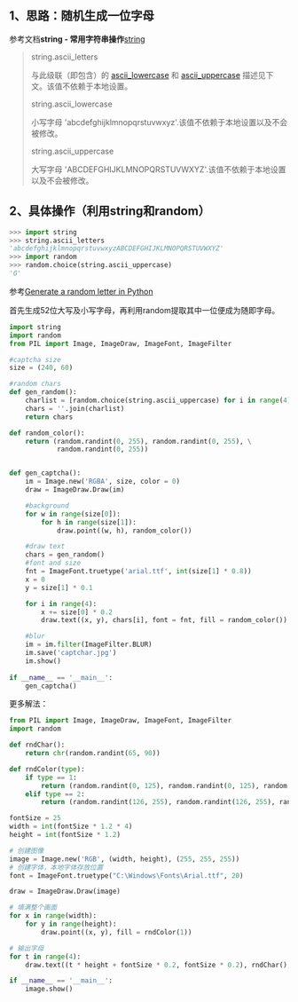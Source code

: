 ## 1、思路：随机生成一位字母

参考文档**string - 常用字符串操作**[string](https://link.zhihu.com/?target=http%3A//python.usyiyi.cn/translate/python_352/library/string.html%23module-string)

> string.ascii_letters
>
> 与此级联（即包含）的 [ascii_lowercase](https://link.zhihu.com/?target=http%3A//python.usyiyi.cn/documents/python_352/library/string.html%23string.ascii_lowercase) 和 [ascii_uppercase](https://link.zhihu.com/?target=http%3A//python.usyiyi.cn/documents/python_352/library/string.html%23string.ascii_uppercase) 描述见下文。该值不依赖于本地设置。
>
> string.ascii_lowercase
>
> 小写字母 'abcdefghijklmnopqrstuvwxyz'.该值不依赖于本地设置以及不会被修改。
>
> string.ascii_uppercase
>
> 大写字母 'ABCDEFGHIJKLMNOPQRSTUVWXYZ'.该值不依赖于本地设置以及不会被修改。

## 2、具体操作（利用string和random）

```python
>>> import string
>>> string.ascii_letters
'abcdefghijklmnopqrstuvwxyzABCDEFGHIJKLMNOPQRSTUVWXYZ'
>>> import random
>>> random.choice(string.ascii_uppercase)
'G'
```

参考[Generate a random letter in Python](https://link.zhihu.com/?target=http%3A//stackoverflow.com/questions/2823316/generate-a-random-letter-in-python)

首先生成52位大写及小写字母，再利用random提取其中一位便成为随即字母。

```python
import string
import random
from PIL import Image, ImageDraw, ImageFont, ImageFilter

#captcha size
size = (240, 60)

#random chars
def gen_random():
    charlist = [random.choice(string.ascii_uppercase) for i in range(4)]
    chars = ''.join(charlist)
    return chars

def random_color():
    return (random.randint(0, 255), random.randint(0, 255), \
            random.randint(0, 255))


def gen_captcha():
    im = Image.new('RGBA', size, color = 0)
    draw = ImageDraw.Draw(im)

    #background   
    for w in range(size[0]):
        for h in range(size[1]):
            draw.point((w, h), random_color())

    #draw text
    chars = gen_random()
    #font and size
    fnt = ImageFont.truetype('arial.ttf', int(size[1] * 0.8))
    x = 0
    y = size[1] * 0.1

    for i in range(4):
        x += size[0] * 0.2
        draw.text((x, y), chars[i], font = fnt, fill = random_color())

    #blur
    im = im.filter(ImageFilter.BLUR)
    im.save('captchar.jpg')
    im.show()
    
if __name__ == '__main__':
    gen_captcha()
```

更多解法：

```python
from PIL import Image, ImageDraw, ImageFont, ImageFilter
import random

def rndChar():
    return chr(random.randint(65, 90))

def rndColor(type):
    if type == 1:
        return (random.randint(0, 125), random.randint(0, 125), random.randint(0, 125))
    elif type == 2:
        return (random.randint(126, 255), random.randint(126, 255), random.randint(126, 255))

fontSize = 25
width = int(fontSize * 1.2 * 4)
height = int(fontSize * 1.2)

# 创建图像
image = Image.new('RGB', (width, height), (255, 255, 255))
# 创建字体，本地字体存放位置
font = ImageFont.truetype("C:\Windows\Fonts\Arial.ttf", 20)

draw = ImageDraw.Draw(image)

# 填满整个画面
for x in range(width):
    for y in range(height):
        draw.point((x, y), fill = rndColor(1))

# 输出字母
for t in range(4):
    draw.text((t * height + fontSize * 0.2, fontSize * 0.2), rndChar(), font = font, fill = rndColor(2))

if __name__ == '__main__':
    image.show()
```